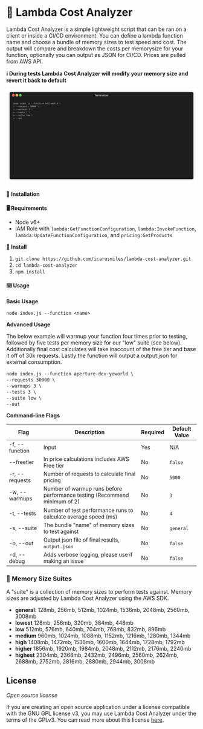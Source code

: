 # 💸 Lambda Cost Analyzer
Lambda Cost Analyzer is a simple lightweight script that can be ran on a client or inside a CI/CD environment. You can define a lambda function name and choose a bundle of memory sizes to test speed and cost. The output will compare and breakdown the costs per memorysize for your function, optionally you can output as JSON for CI/CD. Prices are pulled from AWS API.

**ℹ️ During tests Lambda Cost Analyzer will modify your memory size and revert it back to default**

![Demo](https://raw.githubusercontent.com/icarusmiles/lambda-cost-analyzer/master/demo/render.gif)





#### 💾 Installation

**🖥️ Requirements**
* Node v6+
* IAM Role with `lambda:GetFunctionConfiguration`, `lambda:InvokeFunction`, `lambda:UpdateFunctionConfiguration`, and `pricing:GetProducts`

**📜 Install**
1. `git clone https://github.com/icarusmiles/lambda-cost-analyzer.git`
2. `cd lambda-cost-analyzer`
3. `npm install`

#### ⌨️ Usage

**Basic Usage**
```
node index.js --function <name>
```

**Advanced Usage**

The below example will warmup your function four times prior to testing, followed by five tests per memory size for our "low" suite (see below). Additionally final cost calculates will take inaccount of the free tier and base it off of 30k requests. Lastly the function will output a output.json for external consumption.
```
node index.js --function aperture-dev-yoworld \
--requests 30000 \
--warmups 3 \
--tests 3 \
--suite low \
--out
```

**Command-line Flags**

| Flag            | Description                                                                     | Required | Default Value
| --------------- | ------------------------------------------------------------------------------- | -------- | ------------ |
| -f, --function  | Input                   | Yes                                                    | N/A |
| --freetier      | In price calculations includes AWS Free tier                                     | No | `false` |
| -r, --requests  | Number of requests to calculate final pricing                                    | No  | `5000`  |
| -w, --warmups   | Number of warmup runs before performance testing (Recommend minimum of 2)        | No  | `3`  |
| -t, --tests     | Number of test performance runs to calculate average speed (ms)                  | No  | `4`  |
| -s, --suite     | The bundle "name" of memory sizes to test against                                | No | `general`  |
| -o, --out       | Output json file of final results, `output.json`                                 | No  | `false`  |
| -d, --debug     | Adds verbose logging, please use if making an issue                              | No | `false` |

### 🐏 Memory Size Suites

A "suite" is a collection of memory sizes to perform tests against. Memory sizes are adjusted by Lambda Cost Analyzer using the AWS SDK.

* **general**: 128mb, 256mb, 512mb, 1024mb, 1536mb, 2048mb, 2560mb, 3008mb
* **lowest** 128mb, 256mb, 320mb, 384mb, 448mb
* **low** 512mb, 576mb, 640mb, 704mb, 768mb, 832mb, 896mb
* **medium** 960mb, 1024mb, 1088mb, 1152mb, 1216mb, 1280mb, 1344mb
* **high** 1408mb, 1472mb, 1536mb, 1600mb, 1644mb, 1728mb, 1792mb
* **higher** 1856mb, 1920mb, 1984mb, 2048mb, 2112mb, 2176mb, 2240mb
* **highest** 2304mb, 2368mb, 2432mb, 2496mb, 2560mb, 2624mb, 2688mb, 2752mb, 2816mb, 2880mb, 2944mb, 3008mb

## License

*Open source license*

If you are creating an open source application under a license compatible with the GNU GPL license v3, you may use Lambda Cost Analyzer under the terms of the GPLv3. You can read more about this license [here](https://www.gnu.org/licenses/quick-guide-gplv3.en.html).
